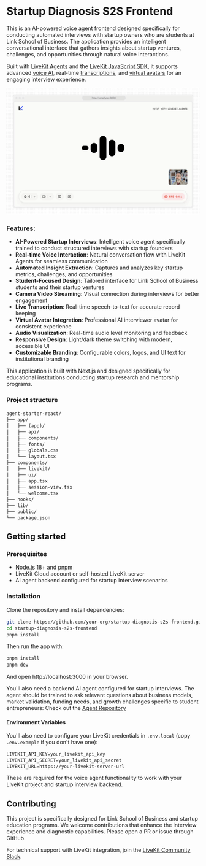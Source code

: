 # Startup Diagnosis S2S Frontend

This is an AI-powered voice agent frontend designed specifically for conducting automated interviews with startup owners who are students at Link School of Business. The application provides an intelligent conversational interface that gathers insights about startup ventures, challenges, and opportunities through natural voice interactions.

Built with [LiveKit Agents](https://docs.livekit.io/agents) and the [LiveKit JavaScript SDK](https://github.com/livekit/client-sdk-js), it supports advanced [voice AI](https://docs.livekit.io/agents/start/voice-ai), real-time [transcriptions](https://docs.livekit.io/agents/build/text/), and [virtual avatars](https://docs.livekit.io/agents/integrations/avatar) for an engaging interview experience.

<picture>
  <source srcset="./.github/assets/readme-hero-dark.webp" media="(prefers-color-scheme: dark)">
  <source srcset="./.github/assets/readme-hero-light.webp" media="(prefers-color-scheme: light)">
  <img src="./.github/assets/readme-hero-light.webp" alt="App screenshot">
</picture>

### Features:

- **AI-Powered Startup Interviews**: Intelligent voice agent specifically trained to conduct structured interviews with startup founders
- **Real-time Voice Interaction**: Natural conversation flow with LiveKit Agents for seamless communication
- **Automated Insight Extraction**: Captures and analyzes key startup metrics, challenges, and opportunities
- **Student-Focused Design**: Tailored interface for Link School of Business students and their startup ventures
- **Camera Video Streaming**: Visual connection during interviews for better engagement
- **Live Transcription**: Real-time speech-to-text for accurate record keeping
- **Virtual Avatar Integration**: Professional AI interviewer avatar for consistent experience
- **Audio Visualization**: Real-time audio level monitoring and feedback
- **Responsive Design**: Light/dark theme switching with modern, accessible UI
- **Customizable Branding**: Configurable colors, logos, and UI text for institutional branding

This application is built with Next.js and designed specifically for educational institutions conducting startup research and mentorship programs.

### Project structure

```
agent-starter-react/
├── app/
│   ├── (app)/
│   ├── api/
│   ├── components/
│   ├── fonts/
│   ├── globals.css
│   └── layout.tsx
├── components/
│   ├── livekit/
│   ├── ui/
│   ├── app.tsx
│   ├── session-view.tsx
│   └── welcome.tsx
├── hooks/
├── lib/
├── public/
└── package.json
```

## Getting started

### Prerequisites

- Node.js 18+ and pnpm
- LiveKit Cloud account or self-hosted LiveKit server
- AI agent backend configured for startup interview scenarios

### Installation

Clone the repository and install dependencies:

```bash
git clone https://github.com/your-org/startup-diagnosis-s2s-frontend.git
cd startup-diagnosis-s2s-frontend
pnpm install
```

Then run the app with:

```bash
pnpm install
pnpm dev
```

And open http://localhost:3000 in your browser.

You'll also need a backend AI agent configured for startup interviews. The agent should be trained to ask relevant questions about business models, market validation, funding needs, and growth challenges specific to student entrepreneurs: Check out the [Agent Repository](https://github.com/MekhyW/Startup-Diagnosis-S2S-Agent)

#### Environment Variables

You'll also need to configure your LiveKit credentials in `.env.local` (copy `.env.example` if you don't have one):

```env
LIVEKIT_API_KEY=your_livekit_api_key
LIVEKIT_API_SECRET=your_livekit_api_secret
LIVEKIT_URL=https://your-livekit-server-url
```

These are required for the voice agent functionality to work with your LiveKit project and startup interview backend.

## Contributing

This project is specifically designed for Link School of Business and startup education programs. We welcome contributions that enhance the interview experience and diagnostic capabilities. Please open a PR or issue through GitHub.

For technical support with LiveKit integration, join the [LiveKit Community Slack](https://livekit.io/join-slack).
